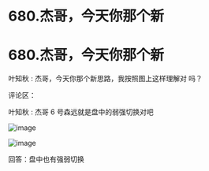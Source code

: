 # 680.杰哥，今天你那个新

# 680.杰哥，今天你那个新

叶知秋 : 杰哥，今天你那个新思路，我按照图上这样理解对 吗？

评论区：

叶知秋 : 杰哥 6 号森远就是盘中的弱强切换对吧

![image](img/Image_211.png)

![image](img/Image_212.png)

回答：盘中也有强弱切换